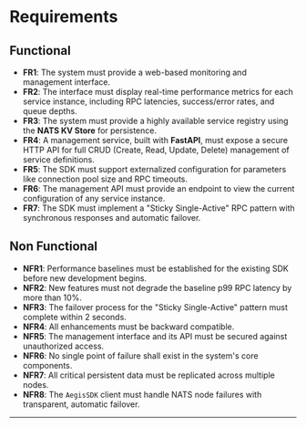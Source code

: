 # **Requirements**

## **Functional**
* **FR1**: The system must provide a web-based monitoring and management interface.
* **FR2**: The interface must display real-time performance metrics for each service instance, including RPC latencies, success/error rates, and queue depths.
* **FR3**: The system must provide a highly available service registry using the **NATS KV Store** for persistence.
* **FR4**: A management service, built with **FastAPI**, must expose a secure HTTP API for full CRUD (Create, Read,
    Update, Delete) management of service definitions.
* **FR5**: The SDK must support externalized configuration for parameters like connection pool size and RPC
    timeouts.
* **FR6**: The management API must provide an endpoint to view the current configuration of any service instance.
* **FR7**: The SDK must implement a "Sticky Single-Active" RPC pattern with synchronous responses and automatic
    failover.

## **Non Functional**
* **NFR1**: Performance baselines must be established for the existing SDK before new development begins.
* **NFR2**: New features must not degrade the baseline p99 RPC latency by more than 10%.
* **NFR3**: The failover process for the "Sticky Single-Active" pattern must complete within 2 seconds.
* **NFR4**: All enhancements must be backward compatible.
* **NFR5**: The management interface and its API must be secured against unauthorized access.
* **NFR6**: No single point of failure shall exist in the system's core components.
* **NFR7**: All critical persistent data must be replicated across multiple nodes.
* **NFR8**: The `AegisSDK` client must handle NATS node failures with transparent, automatic failover.

---